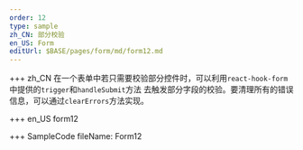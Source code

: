 ```yaml
--- 
order: 12
type: sample
zh_CN: 部分校验
en_US: Form
editUrl: $BASE/pages/form/md/form12.md
---
```


+++ zh_CN
在一个表单中若只需要校验部分控件时，可以利用<Code>react-hook-form</Code>中提供的<Code>trigger</Code>和<Code>handleSubmit</Code>方法
去触发部分字段的校验。要清理所有的错误信息，可以通过<Code>clearErrors</Code>方法实现。

+++ en_US
form12

+++ SampleCode
fileName: Form12

